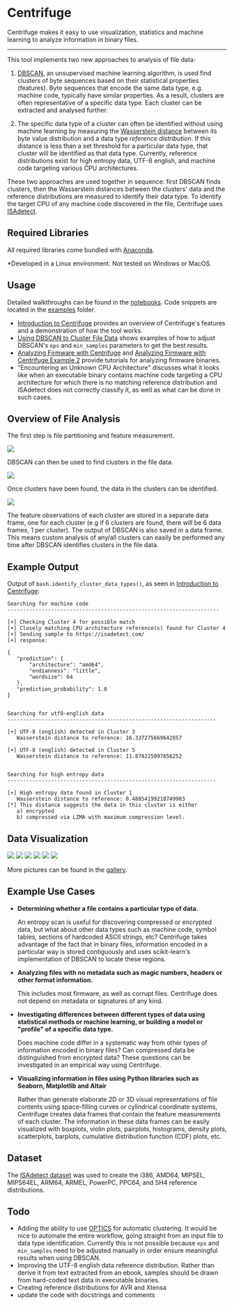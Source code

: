 # Centrifuge

Centrifuge makes it easy to use visualization, statistics and machine learning to analyze information in binary files.

<hr>

This tool implements two new approaches to analysis of file data:

1. [DBSCAN](https://scikit-learn.org/stable/modules/generated/sklearn.cluster.DBSCAN.html), an unsupervised machine learning algorithm, is used find clusters of byte sequences based on their statistical properties (features). Byte sequences that encode the same data type, e.g. machine code, typically have similar properties. As a result, clusters are often representative of a specific data type. Each cluster can be extracted and analysed further. 

2. The specific data type of a cluster can often be identified without using machine learning by measuring the [Wasserstein distance](https://docs.scipy.org/doc/scipy/reference/generated/scipy.stats.wasserstein_distance.html) between its byte value distribution and a data type *reference distribution*. If this distance is less than a set threshold for a particular data type, that cluster will be identified as that data type. Currently, reference distributions exist for high entropy data, UTF-8 english, and machine code targeting various CPU architectures.

These two approaches are used together in sequence: first DBSCAN finds clusters, then the Wasserstein distances between the clusters' data and the reference distributions are measured to identify their data type. To identify the target CPU of any machine code discovered in the file, Centrifuge uses [ISAdetect](https://github.com/kairis/isadetect).

## Required Libraries

All required libraries come bundled with [Anaconda](https://www.anaconda.com/products/individual).

*Developed in a Linux environment. Not tested on Windows or MacOS.

## Usage 

Detailed walkthroughs can be found in the [notebooks](https://github.com/BinaryResearch/centrifuge/tree/master/notebooks). Code snippets are located in the [examples](https://github.com/BinaryResearch/centrifuge/tree/master/examples) folder.

- [Introduction to Centrifuge](https://github.com/BinaryResearch/centrifuge/blob/master/notebooks/Introduction%20to%20Centrifuge.ipynb) provides an overview of Centrifuge's features and a demonstration of how the tool works.
- [Using DBSCAN to Cluster File Data](https://github.com/BinaryResearch/centrifuge-toolkit/blob/master/notebooks/Using%20DBSCAN%20to%20Cluster%20File%20Data.ipynb) shows examples of how to adjust DBSCAN's `eps` and `min_samples` parameters to get the best results.
- [Analyzing Firmware with Centrifuge](https://github.com/BinaryResearch/centrifuge-toolkit/blob/master/notebooks/Analyzing%20Firmware%20with%20Centrifuge.ipynb) and [Analyzing Firmware with Centrifuge Example 2](https://github.com/BinaryResearch/centrifuge-toolkit/blob/master/notebooks/Analyzing%20Firmware%20with%20Centrifuge%20Example%202.ipynb) provide tutorials for analyzing firmware binaries.
- "Encountering an Unknown CPU Architecture" discusses what it looks like when an executable binary contains machine code targeting a CPU architecture for which there is no matching reference distribution and ISAdetect does not correctly classify it, as well as what can be done in such cases.

 ## Overview of File Analysis
 
 The first step is file partitioning and feature measurement.
 
 <img src="https://raw.githubusercontent.com/BinaryResearch/centrifuge-toolkit/master/images/approach.png?token=AM7X624RJIW2AR4ORAS75QK7ILLPI" />
 
 DBSCAN can then be used to find clusters in the file data.
 
 <img src="https://raw.githubusercontent.com/BinaryResearch/centrifuge-toolkit/master/images/approach_2.png?token=AM7X627IOXQAXQFWIIYNAKC7ILLP4" />
 
 Once clusters have been found, the data in the clusters can be identified.
 
 <img src="https://raw.githubusercontent.com/BinaryResearch/centrifuge-toolkit/master/images/approach_3.png?token=AM7X623HIZWL2HVMJ6UOQTK7ILLP6" />
 
The feature observations of each cluster are stored in a separate data frame, one for each cluster (e.g if 6 clusters are found, there will be 6 data frames, 1 per cluster). The output of DBSCAN is also saved in a data frame. This means custom analysis of any/all clusters can easily be performed any time after DBSCAN identifies clusters in the file data.
 
 ## Example Output
 
Output of `bash.identify_cluster_data_types()`, as seen in  [Introduction to Centrifuge](https://github.com/BinaryResearch/centrifuge/blob/master/notebooks/Introduction%20to%20Centrifuge.ipynb):
 
 ```
 Searching for machine code
--------------------------------------------------------------------

[+] Checking Cluster 4 for possible match
[+] Closely matching CPU architecture reference(s) found for Cluster 4
[+] Sending sample to https://isadetect.com/
[+] response:

{
    "prediction": {
        "architecture": "amd64",
        "endianness": "little",
        "wordsize": 64
    },
    "prediction_probability": 1.0
}


Searching for utf8-english data
-------------------------------------------------------------------

[+] UTF-8 (english) detected in Cluster 3
    Wasserstein distance to reference: 16.337275669642857

[+] UTF-8 (english) detected in Cluster 5
    Wasserstein distance to reference: 11.878225097656252


Searching for high entropy data
-------------------------------------------------------------------

[+] High entropy data found in Cluster 1
    Wasserstein distance to reference: 0.48854199218749983
[*] This distance suggests the data in this cluster is either
    a) encrypted
    b) compressed via LZMA with maximum compression level.
 ```

## Data Visualization 

<img src="https://raw.githubusercontent.com/BinaryResearch/centrifuge-toolkit/master/gallery/14.png?token=AM7X627KR2SLJPGPLVKJMHS7IMQMY" />

<img src="https://raw.githubusercontent.com/BinaryResearch/centrifuge-toolkit/master/gallery/19.png?token=AM7X62YVKNC5XIRLCBAM5VC7IP6ZG" />

<img src="https://raw.githubusercontent.com/BinaryResearch/centrifuge-toolkit/master/gallery/18.png?token=AM7X62ZAUAQGSRWZ2MHF3MS7IM2CS" />

<img src="https://raw.githubusercontent.com/BinaryResearch/centrifuge-toolkit/master/gallery/1.png?token=AM7X62ZUQYINNM46PBC76YK7IMNJI" />

<img src="https://raw.githubusercontent.com/BinaryResearch/centrifuge-toolkit/master/gallery/10.png?token=AM7X627MGUT6FBMZRM33ZBC7IMNOE" />

<img src="https://raw.githubusercontent.com/BinaryResearch/centrifuge-toolkit/master/gallery/17.png?token=AM7X627XT4LHP55KWLCYB3K7IMRZ4" />

More pictures can be found in the [gallery](https://github.com/BinaryResearch/centrifuge-toolkit/tree/master/gallery).

## Example Use Cases

 - **Determining whether a file contains a particular type of data.**
   
   An entropy scan is useful for discovering compressed or encrypted data, but what about other data types such as machine code, symbol tables, sections of hardcoded ASCII strings, etc? Centrifuge takes advantage of the fact that in binary files, information encoded in a particular way is stored contiguously and uses scikit-learn's implementation of DBSCAN to locate these regions.
 - **Analyzing files with no metadata such as magic numbers, headers or other format information.**
  
   This includes most firmware, as well as corrupt files. Centrifuge does not depend on metadata or signatures of any kind.
 - **Investigating differences between different types of data using statistical methods or machine learning, or building a model or "profile" of a specific data type.**
  
   Does machine code differ in a systematic way from other types of information encoded in binary files? Can compressed data be distinguished from encrypted data? These questions can be investigated in an empirical way using Centrifuge.
 - **Visualizing information in files using Python libraries such as Seaborn, Matplotlib and Altair**
  
   Rather than generate elaborate 2D or 3D visual representations of file contents using space-filling curves or cylindrical coordinate systems, Centrifuge creates data frames that contain the feature measurements of each cluster. The information in these data frames can be easily visualized with boxplots, violin plots, pairplots, histograms, density plots, scatterplots, barplots, cumulative distribution function (CDF) plots, etc.

## Dataset

The [ISAdetect dataset](https://etsin.fairdata.fi/dataset/9f6203f5-2360-426f-b9df-052f3f936ed2/data) was used to create the i386, AMD64, MIPSEL, MIPS64EL, ARM64, ARMEL, PowerPC, PPC64, and SH4 reference distributions.

## Todo

 - Adding the ability to use [OPTICS](https://scikit-learn.org/stable/modules/generated/sklearn.cluster.OPTICS.html#sklearn.cluster.OPTICS) for automatic clustering. It would be nice to automate the entire workflow, going straight from an input file to data type identification. Currently this is not possible because `eps` and `min_samples` need to be adjusted manually in order ensure meaningful results when using DBSCAN.
 - Improving the UTF-8 english data reference distribution. Rather than derive it from text extracted from an ebook, samples should be drawn from hard-coded text data in executable binaries.
 - Creating reference distributions for AVR and Xtensa
 - update the code with docstrings and comments

